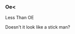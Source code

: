 ### Oe<
Less Than OE

Doesn't it look like a stick man?


<!---
Tanimal19/Tanimal19 is a ✨ special ✨ repository because its `README.md` (this file) appears on your GitHub profile.
You can click the Preview link to take a look at your changes.
--->
